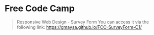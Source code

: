 # Free Code Camp

> Responsive Web Design - Survey Form
You can access it via the following link: https://gmaysa.github.io/FCC-SurveyForm-C1/
